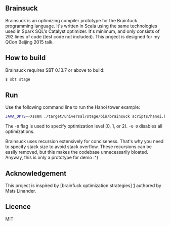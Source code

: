 ## Brainsuck

Brainsuck is an optimizing compiler prototype for the Brainfuck programming language.  It's written in Scala using the same technologies used in Spark SQL's Catalyst optimizer.  It's minimum, and only consists of 292 lines of code (test code not included).  This project is designed for my QCon Beijing 2015 talk.

## How to build

Brainsuck requires SBT 0.13.7 or above to build:

```bash
$ sbt stage
```

## Run

Use the following command line to run the Hanoi tower example:

```bash
JAVA_OPTS=-Xss8m ./target/universal/stage/bin/brainsuck scripts/hanoi.b -O 2
```

The `-O` flag is used to specify optimization level (0, 1, or 2). `-O 0` disables all optimizations.

Brainsuck uses recursion extensively for conciseness.  That's why you need to specify stack size to avoid stack overflow.  These recursions can be easily removed, but this makes the codebase unnecessarily bloated.  Anyway, this is only a prototype for demo :^)

## Acknowledgement

This project is inspired by [brainfuck optimization strategies] [1] authored by Mats Linander.

## Licence

MIT

[1]: http://calmerthanyouare.org/2015/01/07/optimizing-brainfuck.html
